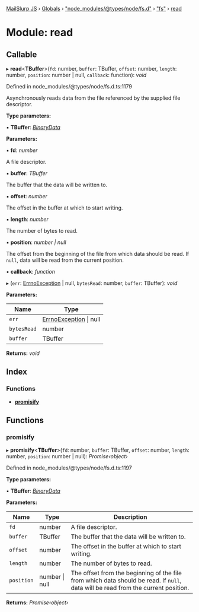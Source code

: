 [MailSlurp JS](../README.md) › [Globals](../globals.md) › ["node_modules/@types/node/fs.d"](_node_modules__types_node_fs_d_.md) › ["fs"](_node_modules__types_node_fs_d_._fs_.md) › [read](_node_modules__types_node_fs_d_._fs_.read.md)

# Module: read

## Callable

▸ **read**<**TBuffer**>(`fd`: number, `buffer`: TBuffer, `offset`: number, `length`: number, `position`: number | null, `callback`: function): *void*

Defined in node_modules/@types/node/fs.d.ts:1179

Asynchronously reads data from the file referenced by the supplied file descriptor.

**Type parameters:**

▪ **TBuffer**: *[BinaryData](_node_modules__types_node_fs_d_._fs_.md#binarydata)*

**Parameters:**

▪ **fd**: *number*

A file descriptor.

▪ **buffer**: *TBuffer*

The buffer that the data will be written to.

▪ **offset**: *number*

The offset in the buffer at which to start writing.

▪ **length**: *number*

The number of bytes to read.

▪ **position**: *number | null*

The offset from the beginning of the file from which data should be read. If `null`, data will be read from the current position.

▪ **callback**: *function*

▸ (`err`: [ErrnoException](../interfaces/_node_modules__types_node_globals_d_.nodejs.errnoexception.md) | null, `bytesRead`: number, `buffer`: TBuffer): *void*

**Parameters:**

Name | Type |
------ | ------ |
`err` | [ErrnoException](../interfaces/_node_modules__types_node_globals_d_.nodejs.errnoexception.md) &#124; null |
`bytesRead` | number |
`buffer` | TBuffer |

**Returns:** *void*

## Index

### Functions

* [__promisify__](_node_modules__types_node_fs_d_._fs_.read.md#__promisify__)

## Functions

###  __promisify__

▸ **__promisify__**<**TBuffer**>(`fd`: number, `buffer`: TBuffer, `offset`: number, `length`: number, `position`: number | null): *Promise‹object›*

Defined in node_modules/@types/node/fs.d.ts:1197

**Type parameters:**

▪ **TBuffer**: *[BinaryData](_node_modules__types_node_fs_d_._fs_.md#binarydata)*

**Parameters:**

Name | Type | Description |
------ | ------ | ------ |
`fd` | number | A file descriptor. |
`buffer` | TBuffer | The buffer that the data will be written to. |
`offset` | number | The offset in the buffer at which to start writing. |
`length` | number | The number of bytes to read. |
`position` | number &#124; null | The offset from the beginning of the file from which data should be read. If `null`, data will be read from the current position.  |

**Returns:** *Promise‹object›*
